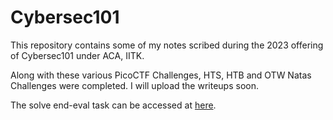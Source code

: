 # Cybersec101

This repository contains some of my notes scribed during the 2023 offering of Cybersec101 under ACA, IITK.

Along with these various PicoCTF Challenges, HTS, HTB and OTW Natas Challenges were completed. I will upload the writeups soon.

The solve end-eval task can be accessed at [here](/end-eval).
